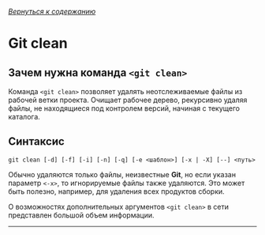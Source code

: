 [*Вернуться к содержанию*](/readme.md)
# Git clean

## Зачем нужна команда `<git clean>`

Команда `<git clean>` позволяет удалять неотслеживаемые файлы из рабочей ветки проекта. Очищает рабочее дерево, рекурсивно удаляя файлы, не находящиеся под контролем версий, начиная с текущего каталога.

## Синтаксис

```
git clean [-d] [-f] [-i] [-n] [-q] [-e <шаблон>] [-x | -X] [--] <путь>
```

Обычно удаляются только файлы, неизвестные **Git**, но если указан параметр `<-x>`, то игнорируемые файлы также удаляются. Это может быть полезно, например, для удаления всех продуктов сборки.

О возможностях дополнительных аргументов `<git clean>` в сети представлен большой объем информации.

---
